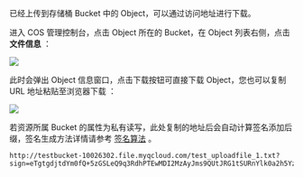 已经上传到存储桶 Bucket 中的 Object，可以通过访问地址进行下载。

进入 COS 管理控制台，点击 Object 所在的 Bucket，在 Object 列表右侧，点击 **文件信息** ：

![](https://mc.qcloudimg.com/static/img/e26cf2de168ba9dc1de75dc775e5f480/image.png)

此时会弹出 Object 信息窗口，点击下载按钮可直接下载 Object，您也可以复制 URL 地址粘贴至浏览器下载 ：

![](https://mc.qcloudimg.com/static/img/7325519a5253375d117cc779ce4f8d04/image.png)


若资源所属 Bucket 的属性为私有读写，此处复制的地址后会自动计算签名添加后缀，签名生成方法详情请参考 [签名算法](/doc/api/264/5993) 。

```
http://testbucket-10026302.file.myqcloud.com/test_uploadfile_1.txt?sign=eTgtgdjtdYm0fQ+5zGSLeQ9q3RdhPTEwMDI2MzAyJms9QUtJRG1tSURnYlk0a2h5YzJGVFZ0NjRZNUllZnd5WHhJb1VyJmU9MTQ2MjQzODA5NCZ0PTE0NTk4NDYwOTQmcj04ODYzOTQwOTkmZj0vdGVzdF91cGxvYWRmaWxlXzEudHh0JmI9dGVzdGJ1Y2tldA==
```

